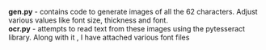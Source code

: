 **gen.py** - contains code to generate images of all the 62 characters. Adjust various values like font size, thickness and font.  
**ocr.py** - attempts to read text from these images using the pytesseract library.
Along with it , I have attached various font files
